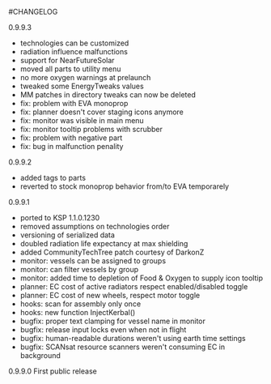 #CHANGELOG

0.9.9.3
  - technologies can be customized  
  - radiation influence malfunctions
  - support for NearFutureSolar
  - moved all parts to utility menu
  - no more oxygen warnings at prelaunch  
  - tweaked some EnergyTweaks values  
  - MM patches in directory tweaks can now be deleted
  - fix: problem with EVA monoprop    
  - fix: planner doesn't cover staging icons anymore
  - fix: monitor was visible in main menu
  - fix: monitor tooltip problems with scrubber
  - fix: problem with negative part 
  - fix: bug in malfunction penality
  

0.9.9.2
  - added tags to parts
  - reverted to stock monoprop behavior from/to EVA temporarely


0.9.9.1
  - ported to KSP 1.1.0.1230
  - removed assumptions on technologies order
  - versioning of serialized data
  - doubled radiation life expectancy at max shielding
  - added CommunityTechTree patch courtesy of DarkonZ
  - monitor: vessels can be assigned to groups
  - monitor: can filter vessels by group
  - monitor: added time to depletion of Food & Oxygen to supply icon tooltip
  - planner: EC cost of active radiators respect enabled/disabled toggle
  - planner: EC cost of new wheels, respect motor toggle
  - hooks: scan for assembly only once
  - hooks: new function InjectKerbal()
  - bugfix: proper text clamping for vessel name in monitor
  - bugfix: release input locks even when not in flight
  - bugfix: human-readable durations weren't using earth time settings
  - bugfix: SCANsat resource scanners weren't consuming EC in background


0.9.9.0
  First public release


